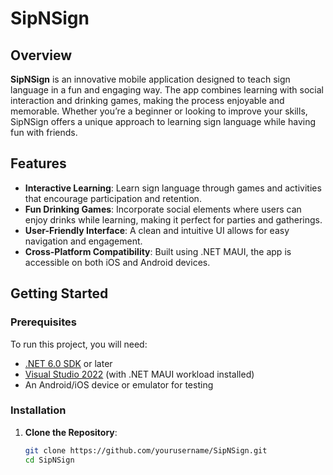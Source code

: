 # SipNSign

## Overview

**SipNSign** is an innovative mobile application designed to teach sign language in a fun and engaging way. The app combines learning with social interaction and drinking games, making the process enjoyable and memorable. Whether you’re a beginner or looking to improve your skills, SipNSign offers a unique approach to learning sign language while having fun with friends.

## Features

- **Interactive Learning**: Learn sign language through games and activities that encourage participation and retention.
- **Fun Drinking Games**: Incorporate social elements where users can enjoy drinks while learning, making it perfect for parties and gatherings.
- **User-Friendly Interface**: A clean and intuitive UI allows for easy navigation and engagement.
- **Cross-Platform Compatibility**: Built using .NET MAUI, the app is accessible on both iOS and Android devices.

## Getting Started

### Prerequisites

To run this project, you will need:

- [.NET 6.0 SDK](https://dotnet.microsoft.com/download/dotnet/6.0) or later
- [Visual Studio 2022](https://visualstudio.microsoft.com/vs/) (with .NET MAUI workload installed)
- An Android/iOS device or emulator for testing

### Installation

1. **Clone the Repository**:
   ```bash
   git clone https://github.com/yourusername/SipNSign.git
   cd SipNSign
